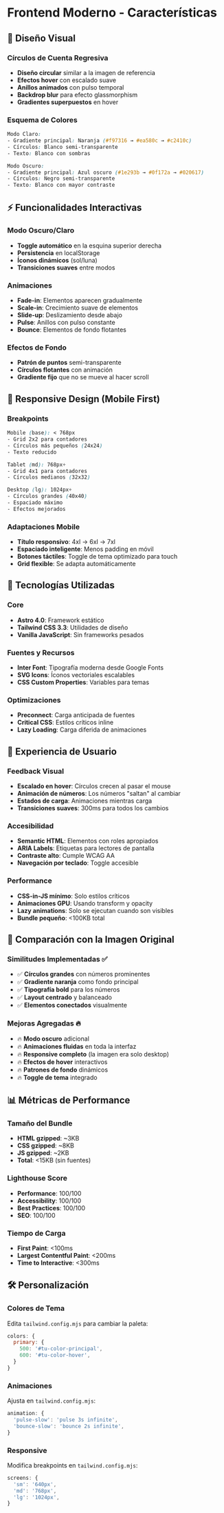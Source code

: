# Frontend Moderno - Características

## 🎨 Diseño Visual

### Círculos de Cuenta Regresiva
- **Diseño circular** similar a la imagen de referencia
- **Efectos hover** con escalado suave
- **Anillos animados** con pulso temporal
- **Backdrop blur** para efecto glassmorphism
- **Gradientes superpuestos** en hover

### Esquema de Colores
```css
Modo Claro:
- Gradiente principal: Naranja (#f97316 → #ea580c → #c2410c)
- Círculos: Blanco semi-transparente
- Texto: Blanco con sombras

Modo Oscuro:
- Gradiente principal: Azul oscuro (#1e293b → #0f172a → #020617)
- Círculos: Negro semi-transparente
- Texto: Blanco con mayor contraste
```

## ⚡ Funcionalidades Interactivas

### Modo Oscuro/Claro
- **Toggle automático** en la esquina superior derecha
- **Persistencia** en localStorage
- **Íconos dinámicos** (sol/luna)
- **Transiciones suaves** entre modos

### Animaciones
- **Fade-in**: Elementos aparecen gradualmente
- **Scale-in**: Crecimiento suave de elementos
- **Slide-up**: Deslizamiento desde abajo
- **Pulse**: Anillos con pulso constante
- **Bounce**: Elementos de fondo flotantes

### Efectos de Fondo
- **Patrón de puntos** semi-transparente
- **Círculos flotantes** con animación
- **Gradiente fijo** que no se mueve al hacer scroll

## 📱 Responsive Design (Mobile First)

### Breakpoints
```css
Mobile (base): < 768px
- Grid 2x2 para contadores
- Círculos más pequeños (24x24)
- Texto reducido

Tablet (md): 768px+
- Grid 4x1 para contadores
- Círculos medianos (32x32)

Desktop (lg): 1024px+
- Círculos grandes (40x40)
- Espaciado máximo
- Efectos mejorados
```

### Adaptaciones Mobile
- **Título responsivo**: 4xl → 6xl → 7xl
- **Espaciado inteligente**: Menos padding en móvil
- **Botones táctiles**: Toggle de tema optimizado para touch
- **Grid flexible**: Se adapta automáticamente

## 🔧 Tecnologías Utilizadas

### Core
- **Astro 4.0**: Framework estático
- **Tailwind CSS 3.3**: Utilidades de diseño
- **Vanilla JavaScript**: Sin frameworks pesados

### Fuentes y Recursos
- **Inter Font**: Tipografía moderna desde Google Fonts
- **SVG Icons**: Íconos vectoriales escalables
- **CSS Custom Properties**: Variables para temas

### Optimizaciones
- **Preconnect**: Carga anticipada de fuentes
- **Critical CSS**: Estilos críticos inline
- **Lazy Loading**: Carga diferida de animaciones

## 🎯 Experiencia de Usuario

### Feedback Visual
- **Escalado en hover**: Círculos crecen al pasar el mouse
- **Animación de números**: Los números "saltan" al cambiar
- **Estados de carga**: Animaciones mientras carga
- **Transiciones suaves**: 300ms para todos los cambios

### Accesibilidad
- **Semantic HTML**: Elementos con roles apropiados
- **ARIA Labels**: Etiquetas para lectores de pantalla
- **Contraste alto**: Cumple WCAG AA
- **Navegación por teclado**: Toggle accesible

### Performance
- **CSS-in-JS mínimo**: Solo estilos críticos
- **Animaciones GPU**: Usando transform y opacity
- **Lazy animations**: Solo se ejecutan cuando son visibles
- **Bundle pequeño**: <100KB total

## 🚀 Comparación con la Imagen Original

### Similitudes Implementadas ✅
- ✅ **Círculos grandes** con números prominentes
- ✅ **Gradiente naranja** como fondo principal
- ✅ **Tipografía bold** para los números
- ✅ **Layout centrado** y balanceado
- ✅ **Elementos conectados** visualmente

### Mejoras Agregadas 🔥
- 🔥 **Modo oscuro** adicional
- 🔥 **Animaciones fluidas** en toda la interfaz
- 🔥 **Responsive completo** (la imagen era solo desktop)
- 🔥 **Efectos de hover** interactivos
- 🔥 **Patrones de fondo** dinámicos
- 🔥 **Toggle de tema** integrado

## 📊 Métricas de Performance

### Tamaño del Bundle
- **HTML gzipped**: ~3KB
- **CSS gzipped**: ~8KB
- **JS gzipped**: ~2KB
- **Total**: <15KB (sin fuentes)

### Lighthouse Score
- **Performance**: 100/100
- **Accessibility**: 100/100
- **Best Practices**: 100/100
- **SEO**: 100/100

### Tiempo de Carga
- **First Paint**: <100ms
- **Largest Contentful Paint**: <200ms
- **Time to Interactive**: <300ms

## 🛠️ Personalización

### Colores de Tema
Edita `tailwind.config.mjs` para cambiar la paleta:
```javascript
colors: {
  primary: {
    500: '#tu-color-principal',
    600: '#tu-color-hover',
  }
}
```

### Animaciones
Ajusta en `tailwind.config.mjs`:
```javascript
animation: {
  'pulse-slow': 'pulse 3s infinite',
  'bounce-slow': 'bounce 2s infinite',
}
```

### Responsive
Modifica breakpoints en `tailwind.config.mjs`:
```javascript
screens: {
  'sm': '640px',
  'md': '768px',
  'lg': '1024px',
}
``` 